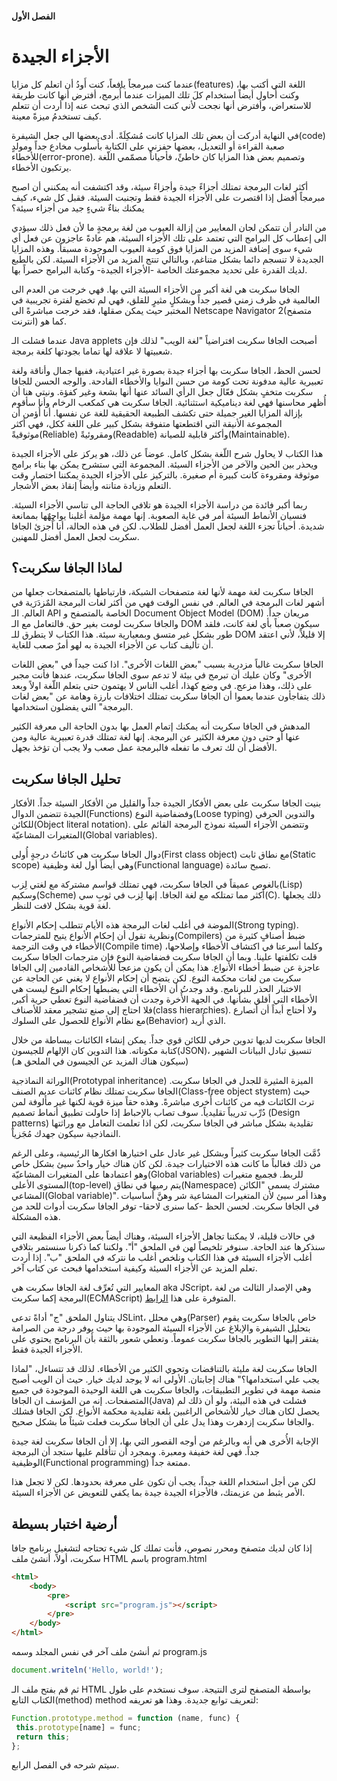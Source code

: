 #### الفصل الأول

# الأجزاء الجيدة



عندما كنت مبرمجاً يافعاً، كنت أَودُ أن اتعلم كل مزايا(features) اللغة التي أكتب بها، وكنت أُحاول أيضاً استخدام كلَ تلك الميزات عندما أُبرمج، أفترض أنها كانت طريقة للاستعراض، وأفترض أنها نجحت لأني كنت الشخص الذي تبحث عنه إذا أردت أن تتعلم كيف تستخدمُ ميزةً معينة.



في النهاية أدركت أن بعض تلك المزايا كانت مُشكِلَةً. أدى بعضها الى جعل الشيفرة(code) صعبة القراءة أو التعديل، بعضها حفزني على الكتابة بأُسلوب مخادع جداً ومولدٍ للأخطاء(error-prone). وتصميم بعض هذا المزايا كان خاطئً، فأحياناً مصمّمي اللّغة يرتكبون الأخطاء.



أكثر لغات البرمجة تمتلك أجزاءً جيدة وأجزاءً سيئة، وقد اكتشفت أنه يمكنني أن اصبح مبرمجاً أفضل إذا اقتصرت على الأجزاء الجيدة فقط وتجنبت السيئة. فقبل كل شيء، كيف يمكنك بناءٌ شيءٍ جيد من أجزاء سيئة؟



من النادر أن تتمكن لجان المعايير من إزالة العيوب من لغة برمجةٍ ما لأن فعل ذلك سيؤدي الى إعطاب كل البرامج التي تعتمد على تلك الأجزاء السيئة، هم عادةً عاجزون عن فعل أي شيء سوى إضافة المزيد من المزايا فوق كومة العيوب الموجودة مسبقاً. وهذه المزايا الجديدة لا تنسجم دائما بشكل متناغم، وبالتالي تنتج المزيد من الأجزاء السيئة. لكن بالطبع لديك القدرة على تحديد مجموعتك الخاصة -الأجزاء الجيدة- وكتابة البرامج حصراً بها. 



الجافا سكربت هي لغة أكبر من الأجزاء السيئة التي بها. فهي خرجت من العدم الى العالمية في ظرف زمني قصير جداً وبشكلٍ مثيرٍ للقلق، فهي لم تخضع لفترة تجريبية في المختبر حيث يمكن صقلها، فقد خرجت مباشرةً الى Netscape Navigator 2(متصفح انترنت) كما هو.

عندما فشلت الـ Java applets أصبحت الجافا سكربت افتراضياً "لغة  الويب" لذلك فإن شعبيتها لا علاقة لها تماما بجودتها كلغة برمجة.



لحسن الحظ، الجافا سكربت بها أجزاء جيدة بصورة غير اعتيادية، ففيها جمال وأناقة ولغة تعبيرية عالية مدفونة تحت كومة من حسن النوايا والأخطاء الفادحة. والوجه الحسن للجافا سكربت متخفٍ بشكل فعّال جعل الرأي السائد عنها أنها بشعة وغير كفؤة. ونيتي هنا أن أُظهر محاسنها فهي لغة ديناميكية استثنائية. الجافا سكربت هي كمكعب الرخام وأنا سأقوم بإزالة المزايا الغير جميلة حتى تكشف الطبيعة الحقيقية للغة عن نفسها. أنا أُؤمن أن المجموعة الأنيقة التي اقتطعتها متفوقة بشكل كبير على اللغة ككل، فهي أكثر موثوقيةً(Reliable) ومقروئيةً(Readable) وأكثر قابلية للصيانة(Maintainable).



هذا الكتاب لا يحاول شرح اللّغة بشكل كامل. عوضاً عن ذلك، هو يركز على الأجزاء الجيدة ويحذر بين الحين والآخر من الأجزاء السيئة. المجموعة التي ستشرح يمكن بها بناء برامج موثوقة ومقروءة كانت كبيرة أم صغيرة. بالتركيز على الأجزاء الجيدة يمكننا اختصار وقت التعلم وزيادة متانته وأيضاً إنقاذ بعض الأشجار.



ربما أكبر فائدة من دراسة الأجزاء الجيدة هو تلافي الحاجة الى تناسي الأجزاء السيئة. فنسيان الأنماط السيئة أمر في غاية الصعوبة. إنها مهمة مؤلمة أغلبنا يواجِهٌها بممانعة شديدة. أحياناً تجزء اللغة لجعل العمل أفضل للطلاب. لكن في هذه الحالة، أنا أُجزئ الجافا سكربت لجعل العمل أفضل للمهنين.



## لماذا الجافا سكربت؟

الجافا سكربت لغة مهمة لأنها لغة متصفحات الشبكة، فارتباطها بالمتصفحات جعلها من أشهر لغات البرمجة في العالم. في نفس الوقت فهي من أكثر لغات البرمجة المٌزدَرَية في العالم. الـ API الخاصة بالمتصفح و Document Object Model (DOM) مريعان جداً. والجافا سكربت لومت بغير حق. فالتعامل مع الـ DOM سيكون صعباً بأي لغة كانت، فلقد طور بشكل غير متسق وبمعيارية سيئة. هذا الكتاب لا يتطرق للـ DOM إلا قليلاً، لأني اعتقد أن تأليف كتاب عن الأجزاء الجيدة به لهو أمرٌ صعب للغاية. 



الجافا سكربت غالباً مزدرية بسبب "بعض اللغات الاُخرى". اذا كنت  جيداً في "بعض اللغات الاُخرى" وكان عليك أن تبرمج في بيئة لا تدعم سوى الجافا سكربت، عندها فأنت مجبر على ذلك، وهذا مزعج. في وضع كهذا، أغلب الناس لا يهتمون حتى بتعلم اللّغة اولاً وبعد ذلك يتفاجأون عندما يعموا أن الجافا سكربت تمتلك اختلافات بارزة وهامة عن "بعض لغات البرمجة" التي يفضلون استخدامها.



المدهش في الجافا سكربت أنه يمكنك إتمام العمل بها بدون الحاجة الى معرفة الكثير عنها أو حتى دون معرفة الكثير عن البرمجة. إنها لغة تمتلك قدرة تعبيرية عالية ومن الأفضل أن لك تعرف ما تفعله فالبرمجة عمل صعب ولا يجب أن تؤخذ بجهل. 



## تحليل الجافا سكربت

بنيت الجافا سكربت على بعض الأفكار  الجيدة جداً والقليل من الأفكار السيئة جداً. الأفكار الجيدة تتضمن الدوال(Functions) وفضفاضية النوع(Loose typing) والتدوين الحرفي للكائن(Object literal notation). وتتضمن الأجزاء السيئة نموذج البرمجة القائم على المتغيرات المشاعيّة(Global variables).

دوال الجافا سكربت هي كائناتُ درجةٍ أُولى(First class object) مع نطاق ثابت(Static scope) وهي أيضاً أول لغة وظيفية(Functional language) تصبح سائدة.

بالغوص عميقاً في الجافا سكربت، فهي تمتلك قواسم مشتركة مع لغتي لِزب(Lisp) وسكيم(Scheme) أكثر مما تمتلكه مع لغة الجافا. إنها لِزب في ثوبِ سي(C). ذلك يجعلها لغة قوية بشكل لافت للنظر.  



الموضة في أغلب لغات البرمجة هذه الأيام تتطلب إحكام الأنواع(Strong typing). ونظرية تقول أن إحكام الأنواع يتيح للمترجمات(Compilers) ضبط أصنافٍ كثيرة من الأخطاء في وقت الترجمة(Compile time) وكلما أسرعنا في اكتشاف الأخطاء وإصلاحها، قلت تكلفتها علينا. وبما أن الجافا سكربت فضفاضية النوع فإن مترجمات الجافا سكربت عاجزة عن ضبط أخطاء الأنواع. هذا يمكن أن يكون مزعجاً للأشخاص القادمين إلى الجافا سكربت من لغات محكمة النوع. لكن يتضح أن إحكام الأنواع لا يغني عن الحاجة عن الاختبار الحذر للبرنامج. وقد وجدتُ أن الأخطاء التي يضبطها إحكام النوع ليست هي الأخطاء التي أقلق بشأنها. في الجهة الأٌخرة وجدت أن فضفاضية النوع تعطي حرية أكبر, فلا احتاج إلى صنع تشجير معقد للأصناف(class hierarchies). ولا أحتاج أبداً أن أتصارع مع نظام الأنواع للحصول على السلوك(Behavior) الذي أُريد. 



الجافا سكربت لديها تدوين حرفي للكائن قوي جداً. يمكن إنشاء الكائنات ببساطة من خلال كتابة مكوناته. هذا التدوين كان الإلهام للجيسون(JSON)، تنسيق تبادل البيانات الشهير (سيكون هناك المزيد عن الجيسون في الملحق هـ)



الوراثة النماذجية(Prototypal inheritance) الميزة المثيرة للجدل في الجافا سكربت. الجافا سكربت تمتلك نظام كائنات عديم الصنف(Class-free object stystem) حيث ترث الكائنات فيه من كائنات أٌخرى مباشرةً. وهذه حقاً ميزة قوية لكنها غير مألوفة لمن دُرِّب تدريباً تقليدياً. سوف تصاب بالإحباط إذا حاولت تطبيق أنماط تصميم (Design patterns) تقليدية بشكل مباشر في الجافا سكربت، لكن اذا تعلمت التعامل مع وراثتها النماذجية سيكون جهدك مُجَزياً. 



ذٌمَّت الجافا سكربت كثيراً وبشكل غير عادل على اختيارها افكارها الرئيسية، وعلى الرغم من ذلك فغالباً ما كانت هذه الاختيارات جيدة. لكن كان هناك خيار واحدٌ سيئ بشكل خاص وهو اعتمادها على المتغيرات المشاعيّة(Global variables) للربط. فجميع متغيرات المستوى الأعلى(top-level) يتم رميها في نطاق(Namespace) مشترك يسمى "الكائن المشاعي(Global variable)". وهذا أمر سيئ لأن المتغيرات المشاعية شر وهنَّ أساسيات في الجافا سكربت. لحسن الحظ -كما سنرى لاحقا- توفر الجافا سكربت أدوات للحد من هذه المشكلة.



في حالات قليلة، لا يمكننا تجاهل الأجزاء السيئة، وهناك أيضاً بعض الأجزاء الفظيعة التي سنذكرها عند الحاجة. سنوفر تلخيصاً لهن في الملحق "أ". ولكننا كما ذكرنا سنستمر بتلافي أغلب الأجزاء السيئة في هذا الكتاب  ونلخص أغلب ما نتركه في الملحق "ب". إذا أردت تعلم المزيد عن الأجزاء السيئة وكيفية استخدامها فبحث عن كتاب آخر.



المعايير التي تُعرِّف لغة الجافا سكربت هي aka JScript، وهي الإصدار الثالث من لغة البرمجة إكما سكربت(ECMAScript) المتوفرة على هذا [الرابط](https://tc39.es/ecma262/).



يتناول الملحق "ج" أداةً تدعى JSLint، وهي محلل(Parser) خاص بالجافا سكربت يقوم بتحليل الشيفرة والإبلاغ عن الأجزاء السيئة الموجودة بها حيث يوفر درجة من الصرامة يفتقر إليها التطوير بالجافا سكربت عموماً. وتعطي شعور بالثقة بأن البرنامج يحتوي على الأجزاء الجيدة فقط.



الجافا سكربت لغة مليئة بالتناقضات وتحوي الكثير من الأخطاء. لذلك قد تتساءل، "لماذا يجب علي استخدامها؟" هناك إجابتان. الأولى انه لا يوجد لديك خيار. حيث أن الويب أصبح منصة مهمة في تطوير التطبيقات، والجافا سكربت هي اللغة الوحيدة الموجودة في جميع المتصفحات. إنه من المؤسف ان الجافا(Java) فشلت في هذه البيئة، ولو أن ذلك لم يحصل لكان هناك خيار للأشخاص الراغبين بلغة تقليدية محكمة الأنواع. لكن الجافا فشلك والجافا سكربت إزدهرت وهذا يدل على أن الجافا سكربت فعلت شيئاً ما بشكل صحيح.



الإجابة الأُخرى هي أنه وبالرغم من أوجه القصور التي بها، إلا أن الجافا سكربت لغة جيدة جداً. فهي لغة خفيفة ومعبرة. وبمجرد أن تتأقلم عليها ستجد أن البرمجة الوظيفية(Functional programming) ممتعة جداً.



لكن من أجل استخدام اللغة جيداً، يجب أن تكون على معرفة بحدودها. لكن لا تجعل هذا الأمر يثبط من عزيمتك، فالأجزاء الجيدة جيدة بما يكفي للتعويض عن الأجزاء السيئة.



## أرضية اختبار بسيطة

إذا كان لديك متصفح ومحرر نصوص، فأنت تملك كل شيء تحتاجه لتشغيل برنامج جافا سكربت، أولاً، أنشئ ملف HTML  باسم program.html 

```html
<html>
    <body>
        <pre>
        	<script src="program.js"></script>
		</pre>
    </body>
</html>
```



ثم أنشئ ملف آخر في نفس المجلد وسمه program.js

```javascript
document.writeln('Hello, world!');
```

ثم قم بفتح ملف الـ HTML بواسطة المتصفح لترى النتيجة. سوف نستخدم على طول الكتاب التابع(method) method لتعريف توابع جديدة. وهذا هو تعريفه:

```javascript
Function.prototype.method = function (name, func) {
 this.prototype[name] = func;
 return this;
};
```

سيتم شرحه في الفصل الرابع.











